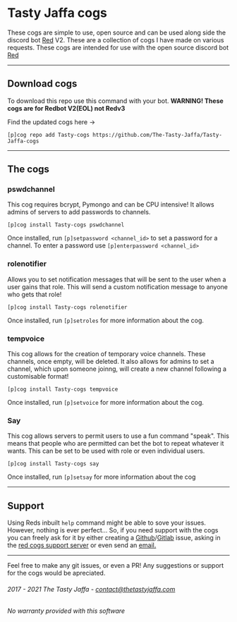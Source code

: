 
# Tasty Jaffa cogs
These cogs are simple to use, open source and can be used along side the discord bot [Red](https://github.com/Cog-Creators/Red-DiscordBot/) V2. These are a collection of cogs I have made on various requests. These cogs are intended for use with the open source discord bot [Red](https://github.com/Cog-Creators/Red-DiscordBot/)

 
***

## Download cogs
To download this repo use this command with your bot.
**WARNING! These cogs are for Redbot V2(EOL) not Redv3**

Find the updated cogs here -> 

`[p]cog repo add Tasty-cogs https://github.com/The-Tasty-Jaffa/Tasty-Jaffa-cogs`


***

## The cogs

### pswdchannel
This cog requires bcrypt, Pymongo and can be CPU intensive! It allows admins of servers to add passwords to channels.

`[p]cog install Tasty-cogs pswdchannel`

Once installed, run `[p]setpassword <channel_id>` to set a password for a channel. To enter a password use `[p]enterpassword <channel_id>`

### rolenotifier
Allows you to set notification messages that will be sent to the user when a user gains that role.
This will send a custom notification message to anyone who gets that role!

`[p]cog install Tasty-cogs rolenotifier`

Once installed, run `[p]setroles` for more information about the cog.

### tempvoice
This cog allows for the creation of temporary voice channels. These channels, once empty, will be deleted.
It also allows for admins to set a channel, which upon someone joinng, will create a new channel following a customisable format!

`[p]cog install Tasty-cogs tempvoice`

Once installed, run `[p]setvoice` for more information about the cog.

### Say
This cog allows servers to permit users to use a fun command "speak". This means that people who are permitted can bet the bot to repeat whatever it wants. This can be set to be used with role or even individual users.

`[p]cog install Tasty-cogs say`

Once installed, run `[p]setsay` for more information about the cog

***

## Support

Using Reds inbuilt `help` command might be able to sove your issues. However, nothing is ever perfect... So, if you need support with the cogs you can freely ask for it by either creating a [Github](https://github.com/The-Tasty-Jaffa/Tasty-Jaffa-cogs/issues)/[Gitlab](https://gitlab.com/The_Tasty_Jaffa/Tasty-Jaffa-cogs/issues) issue, asking in the [red cogs support server](https://discord.gg/GET4DVk) or even send an [email.](mailto:incoming+The_Tasty_Jaffa/Tasty-Jaffa-cogs@incoming.gitlab.com)

***

Feel free to make any git issues, or even a PR! Any suggestions or support for the cogs would be apreciated.

###### 2017 - 2021 The Tasty Jaffa - contact@thetastyjaffa.com
###### No warranty provided with this software
